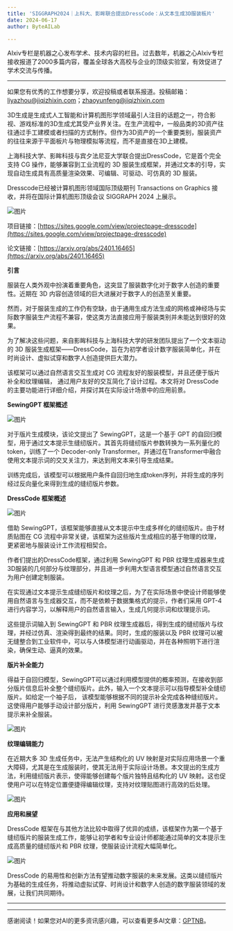 ```yaml
---
title: 'SIGGRAPH2024｜上科大、影眸联合提出DressCode：从文本生成3D服装板片'
date: 2024-06-17
author: ByteAILab

---
```


AIxiv专栏是机器之心发布学术、技术内容的栏目。过去数年，机器之心AIxiv专栏接收报道了2000多篇内容，覆盖全球各大高校与企业的顶级实验室，有效促进了学术交流与传播。

---
如果您有优秀的工作想要分享，欢迎投稿或者联系报道。投稿邮箱：liyazhou@jiqizhixin.com；zhaoyunfeng@jiqizhixin.com

3D生成是生成式人工智能和计算机图形学领域最引人注目的话题之一，符合影视、游戏标准的3D生成尤其受产业界关注。在生产流程中，一般品类的3D资产往往通过手工建模或者扫描的方式制作。但作为3D资产的一个重要类别，服装资产的往往来源于平面板片与物理模拟等流程，而不是直接在3D上建模。

上海科技大学、影眸科技与宾夕法尼亚大学联合提出DressCode，它是首个完全支持 CG 操作，能够兼容到工业流程的 3D 服装生成框架，并通过文本的引导，实现自动生成具有高质量渲染效果、可编辑、可驱动、可仿真的 3D 服装。

Dresscode已经被计算机图形领域国际顶级期刊 Transactions on Graphics 接收，并将在国际计算机图形顶级会议 SIGGRAPH 2024 上展示。

![图片](https://mmbiz.qpic.cn/sz_mmbiz_png/KmXPKA19gW9OnnzCX2HjxlUqj24Vnns9NNNzu0PPwaOst5iciaSdlMlBvia0nHGUtk9XQhXRqPP6P8KXz8wUyXicmg/640?wx_fmt=other&from=appmsg&wxfrom=5&wx_lazy=1&wx_co=1&tp=webp)

项目链接：[https://sites.google.com/view/projectpage-dresscode](https://sites.google.com/view/projectpage-dresscode)

论文链接：[https://arxiv.org/abs/2401.16465](https://arxiv.org/abs/2401.16465)

**引言**

服装在人类外观中扮演着重要角色，这突显了服装数字化对于数字人创造的重要性。近期在 3D 内容创造领域的巨大进展对于数字人的创造至关重要。

然而，对于服装生成的工作仍有空缺，由于通用生成方法生成的网格或神经场与实际数字服装生产流程不兼容，使这类方法直接应用于服装类别并未能达到很好的效果。

为了解决这些问题，来自影眸科技与上海科技大学的研发团队提出了一个文本驱动的 3D 服装生成框架——DressCode，旨在为初学者设计数字服装简单化，并在时尚设计、虚拟试穿和数字人创造提供巨大潜力。

该框架可以通过自然语言交互生成对 CG 流程友好的服装模型，并且还便于版片补全和纹理编辑， 通过用户友好的交互简化了设计过程。本文将对 DressCode 的主要功能进行详细介绍，并探讨其在实际设计场景中的应用前景。

**SewingGPT 框架概述**

![图片](https://mmbiz.qpic.cn/sz_mmbiz_png/KmXPKA19gWicFFoicdlD6MQ10tI3vBQUyenjYL3LLRlRiclZG4lYBEBibT2UFmIW5icYtqKhibThTxIYVjr55HHMKicKA/640?wx_fmt=png&from=appmsg)

对于版片生成模块，该论文提出了 SewingGPT，这是一个基于 GPT 的自回归模型，用于通过文本提示生缝纫版片。其首先将缝纫版片参数转换为一系列量化的token，训练了一个 Decoder-only Transformer。并通过在Transformer中融合使用文本提示词的交叉关注力，来达到用文本来引导生成结果。

训练完成后，该模型可以根据用户条件自回归地生成token序列，并将生成的序列经过反向量化来得到生成的缝纫版片参数。

**DressCode 框架概述**

![图片](https://mmbiz.qpic.cn/sz_mmbiz_png/KmXPKA19gWicFFoicdlD6MQ10tI3vBQUyeIRu90icCm2NYO9MqnHnibqD6nRewes4gWl39nIZf64AibJvDcGzABU8icw/640?wx_fmt=png&from=appmsg)

借助 SewingGPT，该框架能够直接从文本提示中生成多样化的缝纫版片。由于材质贴图在 CG 流程中非常关键，该框架为这些版片生成相应的基于物理的纹理，更紧密地与服装设计工作流程相契合。

作者们提出的DressCode框架，通过利用 SewingGPT 和 PBR 纹理生成器来生成3D服装的几何部分与纹理部分，并且进一步利用大型语言模型通过自然语言交互为用户创建定制服装。

在实现通过文本提示生成缝纫版片和纹理之后，为了在实际场景中使设计师能够使用自然语言与生成器交互，而不是依赖于数据集格式的提示，作者们采用 GPT-4 进行内容学习，以解释用户的自然语言输入，生成几何提示词和纹理提示词。

这些提示词输入到 SewingGPT 和 PBR 纹理生成器后，得到生成的缝纫版片与纹理，并经过仿真、渲染得到最终的结果。同时，生成的服装以及 PBR 纹理可以被无缝整合到工业软件中，可以与人体模型进行动画驱动，并在各种照明下进行渲染，确保生动、逼真的效果。

**版片补全能力**

得益于自回归模型，SewingGPT可以通过利用模型提供的概率预测，在接收到部分版片信息后补全整个缝纫版片。此外，输入一个文本提示可以指导模型补全缝纫版片。如给定一个袖子后， 该模型能够根据不同的提示补全完成各种缝纫版片。这使得用户能够手动设计部分版片，利用 SewingGPT 进行灵感激发并基于文本提示来补全服装。

![图片](https://mmbiz.qpic.cn/sz_mmbiz_jpg/KmXPKA19gWicFFoicdlD6MQ10tI3vBQUyeB3ia7nRGKOarpB2DQiaFXlWGI96JusEH7YbnxV8ibzicooGkX8dQJEGP1Q/640?wx_fmt=jpeg)

**纹理编辑能力**

在近期大多 3D 生成任务中，无法产生结构化的 UV 映射是对实际应用场景一个重大障碍，尤其是在生成服装时，使其无法用于实际设计场景。本文提出的生成方法，利用缝纫版片表示，使得能够创建每个版片独特且结构化的 UV 映射。这也促使用户可以在特定位置便捷得编辑纹理，支持对纹理贴图进行高效的后处理。

![图片](https://mmbiz.qpic.cn/sz_mmbiz_png/KmXPKA19gWicFFoicdlD6MQ10tI3vBQUyeiaeRWbEyyZGmWiaREBWKicAss2HLbibA76xZYyJqdOUS2M2PoibZRdMfiaDA/640?wx_fmt=png)

**应用和展望**

DressCode 框架在与其他方法比较中取得了优异的成绩，该框架作为第一个基于缝纫版片的服装生成工作，能够让初学者和专业设计师都能通过简单的文本提示生成高质量的缝纫版片和 PBR 纹理，使服装设计流程大幅简单化。

![图片](https://mmbiz.qpic.cn/sz_mmbiz_jpg/KmXPKA19gWicFFoicdlD6MQ10tI3vBQUye9W0BCVrg71eAbR0m2R1GEhPuibOcnkGmOlcNeoJFbMlAnNoJENibVM0w/640?wx_fmt=jpeg)

DressCode 的易用性和创新方法有望推动数字服装的未来发展。这类以缝纫版片为基础的生成任务，将推动虚拟试穿、时尚设计和数字人创造的数字服装领域的发展，让我们共同期待。

---
---
感谢阅读！如果您对AI的更多资讯感兴趣，可以查看更多AI文章：[GPTNB](https://gptnb.com)。